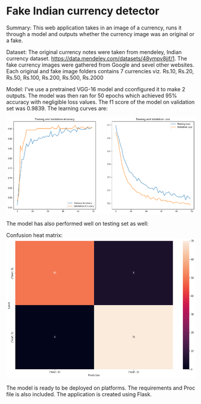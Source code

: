 # Fake Indian currency detector



Summary:
This web application takes in an image of a currency, runs it through a model and outputs whether the currency image was an original or a fake.

Dataset:
The original currency notes were taken from mendeley, Indian currency dataset.
https://data.mendeley.com/datasets/48ympv8jjf/1.
The fake currency images were gathered from Google and sevel other websites.
Each original and fake image folders contains 7 currencies viz. Rs.10, Rs.20, Rs.50, Rs.100, Rs.200, Rs.500, Rs.2000

Model:
I've use a pretrained VGG-16 model and cconfigured it to make 2 outputs. The model was then ran for 50 epochs which achieved 95% accuracy with negligible loss values.
The f1 score of the model on validation set was 0.9839.
The learning curves are:

![learning curves](curves.png)

The model has also performed well on testing set as well:

Confusion heat matrix:
![confusion heat matrix](confusion.png)

The model is ready to be deployed on platforms. The requirements and Proc file is also included.
The application is created using Flask.
